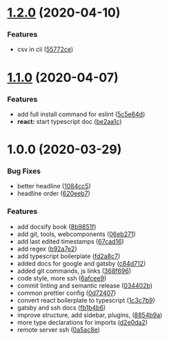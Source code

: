 # [1.2.0](https://github.com/pixelmord/knowhow/compare/v1.1.0...v1.2.0) (2020-04-10)


### Features

* csv in cli ([55772ce](https://github.com/pixelmord/knowhow/commit/55772ceb2a23862c2b42662ff0c1d55ed71277c8))

# [1.1.0](https://github.com/pixelmord/knowhow/compare/v1.0.0...v1.1.0) (2020-04-07)


### Features

* add full install command for eslint ([5c5e64d](https://github.com/pixelmord/knowhow/commit/5c5e64df24b2218b131fe7de09829b2fb6fe4fa8))
* **react:** start typescript doc ([be2aa1c](https://github.com/pixelmord/knowhow/commit/be2aa1c70d5eb2df980fa5229abb6b62c7d0fc40))

# 1.0.0 (2020-03-29)


### Bug Fixes

* better headline ([1084cc5](https://github.com/pixelmord/knowhow/commit/1084cc521ab0997fe496ccf6c1262fa22c2eb0af))
* headline order ([620eeb7](https://github.com/pixelmord/knowhow/commit/620eeb7ebc9c61d8cba1bce340f3c98c33f5cdbf))


### Features

* add docsify book ([8b9851f](https://github.com/pixelmord/knowhow/commit/8b9851fa8d6500f08c28a21deded6bcbf43f18f4))
* add git, tools, webcomponents ([06eb271](https://github.com/pixelmord/knowhow/commit/06eb271d8fdec4adc461b6a5a05c7a8503c7d787))
* add last edited timestamps ([67cad16](https://github.com/pixelmord/knowhow/commit/67cad16723c23b570197160fc5c696f47c34d30f))
* add regex ([b92a7e2](https://github.com/pixelmord/knowhow/commit/b92a7e219978f85992908d69f9992513a561cb32))
* add typescript boilerplate ([fd2a8c7](https://github.com/pixelmord/knowhow/commit/fd2a8c7a491330aea01dde1b62272cff25e22d7e))
* added docs for google and gatsby ([c84d712](https://github.com/pixelmord/knowhow/commit/c84d7123ca9cf93ca7f27b99724b74e44743d258))
* added git commands, js links ([368f696](https://github.com/pixelmord/knowhow/commit/368f696d5d16f8d4c10397379d4272a93c88f053))
* code style, more ssh ([6afcee9](https://github.com/pixelmord/knowhow/commit/6afcee917273da505fba516b74722b9ba5a1e25a))
* commit linting and semantic release ([034402b](https://github.com/pixelmord/knowhow/commit/034402b3337c436044b70e1c717344a786e6ed0c))
* common prettier config ([0d72407](https://github.com/pixelmord/knowhow/commit/0d72407b5ef9a795f2303adc150ef626f8991b0e))
* convert react boilerplate to typescript ([1c3c7b9](https://github.com/pixelmord/knowhow/commit/1c3c7b9a10067e02c16ae67d037af22fdcdcfbd5))
* gatsby and ssh docs ([fb1b4b6](https://github.com/pixelmord/knowhow/commit/fb1b4b6fbd803d2e4fc51b76e920dee44bc73c4a))
* improve structure, add sidebar, plugins, ([8854b9a](https://github.com/pixelmord/knowhow/commit/8854b9abcb0837f48d352c17b6c91b926fcb6594))
* more type declarations for imports ([d2e0da2](https://github.com/pixelmord/knowhow/commit/d2e0da219f1f046b8124f35e8ccab23d0e9d6bcf))
* remote server ssh ([0a5ac8e](https://github.com/pixelmord/knowhow/commit/0a5ac8ee947f83d13f5c762247fc41ccbbdba884))
